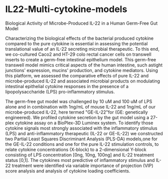 # IL22-Multi-cytokine-models
Biological Activity of Microbe-Produced IL-22 in a Human Germ-Free Gut Model

Characterizing the biological effects of the bacterial produced cytokine compared to the pure cytokine is essential in assessing the potential translational value of an IL-22 secreting microbial therapeutic. To this end, we co-cultured Caco2 and HT-29 colo rectal cancer cells on transwell inserts to create a germ-free intestinal epithelium model.
This germ-free transwell model mimics critical aspects of the human intestine, such astight junctions' expression, mucins' production, and cytokine mediators. Using this platform, we assessed the comparative effects of pure IL-22 and microbe-produced IL-22 and associated microbial products on modulating intestinal epithelial cytokine responses in the presence of a lipopolysaccharide (LPS) pro-inflammatory stimulus.

The germ-free gut model was challenged by 10 uM and 100 uM of LPS alone and in combination with 1ng/mL of mouse IL-22 and 1ng/mL of our microbe-produced
IL-22, here termed "GE-IL-22"for (GE: genetically engineered). We profiled cytokine secretion by the gut model using a 27-plex cytokine assay on a BioPlex-3D Luminex system. To identify those cytokine signals most strongly associated with the inflammatory stimulus (LPS) and anti-inflammatory therapeutic (IL-22 or GE-IL-22) we constructed two Partial Least Squares Discriminant Analysis (PLS-DA) models,one for the GE-IL-22 conditions and one for the pure
IL-22 stimulation controls, to relate cytokine concentrations (X-block) to a 2-dimensional Y-block consisting of LPS concentration [0ng, 10ng, 100ng] and
IL-22 treatment status [0,1]. The cytokines most predictive of inflammatory stimulus and IL-22 treatment were identified via variable importance of projection (VIP) score analysis and analysis of cytokine loading coefficients.
